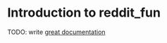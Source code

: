 # Introduction to reddit_fun

TODO: write [great documentation](http://jacobian.org/writing/what-to-write/)
